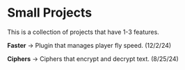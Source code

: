 # Small Projects

This is a collection of projects that have 1-3 features.

**Faster** -> Plugin that manages player fly speed. (12/2/24)

**Ciphers** -> Ciphers that encrypt and decrypt text. (8/25/24)
